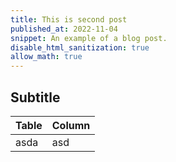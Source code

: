 ```yaml
---
title: This is second post
published_at: 2022-11-04
snippet: An example of a blog post.
disable_html_sanitization: true
allow_math: true
---
```


## Subtitle
| Table | Column |
| ----- | ------ |
| asda  | asd    |